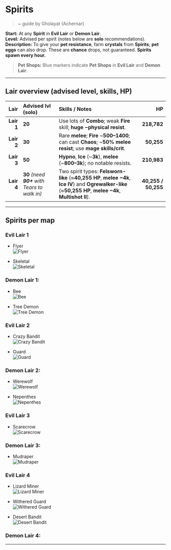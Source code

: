 # Spirits

> ~ guide by Gholayat (Achernar)

**Start:** At any **Spirit** in **Evil Lair** or **Demon Lair**.  
**Level:** Advised per spirit (notes below are **solo** recommendations).  
**Description:** To give your **pet resistance**, farm **crystals** from **Spirits**; **pet eggs** can also drop. These are **chance** drops, not guaranteed. **Spirits spawn every hour.** 

> **Pet Shops:** Blue markers indicate **Pet Shops** in **Evil Lair** and **Demon Lair**. 

---

## Lair overview (advised level, skills, HP)

|       Lair | Advised lvl (solo)                            | Skills / Notes                                                                                                                                             |                  HP |
| ---------: | :-------------------------------------------- | :--------------------------------------------------------------------------------------------------------------------------------------------------------- | ------------------: |
| **Lair 1** | **20**                                        | Use lots of **Combo**; weak **Fire** skill; **huge −physical resist**.                                                                                     |         **218,782** |
| **Lair 2** | **30**                                        | Rare **melee**; **Fire** ~**500–1400**; can cast **Chaos**; ~**50% melee resist**; use **mage skills/crit**.                                               |          **50,255** |
| **Lair 3** | **50**                                        | **Hypno**, **Ice** (~**3k**), **melee** (~**800–3k**); no notable resists.                                                                                 |         **210,983** |
| **Lair 4** | **30** *(need **90+** with Tears to walk in)* | Two spirit types: **Felsworn-like** (≈**40,255 HP**, **melee ~4k**, **Ice IV**) and **Ogrewalker-like** (≈**50,255 HP**, **melee ~4k**, **Multishot II**). | **40,255 / 50,255** |


---

## Spirits per map


### Evil Lair 1  
- Flyer  
![][img-flyer]  
    
- Skeletal  
![][img-skeletal]  

### Demon Lair 1:  
- Bee  
![][img-bee]
    
- Tree Demon  
![][img-tree-demon]  

### Evil Lair 2  
- Crazy Bandit  
![][img-crazy-bandit]

- Guard  
![][img-guard]  

### Demon Lair 2:  
- Werewolf  
![][img-werewolf]  

- Nepenthes  
![][img-nepenthes]  

### Evil Lair 3  
- Scarecrow  
![][img-scarecrow]  

### Demon Lair 3:  
- Mudraper  
![][img-mudraper]  

### Evil Lair 4
- Lizard Miner  
![][img-lizard-miner]  

- Withered Guard  
![][img-withered-guard]  

- Desert Bandit  
![][img-desert-bandit]  

### Demon Lair 4: 

---

[img-flyer]: ../assets/monsters/flyer.gif "Flyer"
[img-skeletal]: ../assets/monsters/skeletal.gif "Skeletal"
[img-bee]: ../assets/monsters/bee.gif "Bee"
[img-tree-demon]: ../assets/monsters/tree_demon.gif "Tree Demon"
[img-crazy-bandit]: ../assets/monsters/crazy_bandit.gif "Crazy Bandit"
[img-guard]: ../assets/monsters/guard.gif "Guard"
[img-werewolf]: ../assets/monsters/werewolf.gif "Werewolf"
[img-nepenthes]: ../assets/monsters/nepenthes.gif "Nepenthes"
[img-scarecrow]: ../assets/monsters/scarecrow.gif "Scarecrow"
[img-mudraper]: ../assets/monsters/mudraper.gif "Mudraper"
[img-lizard-miner]: ../assets/monsters/lizard_miner.gif "Lizard Miner"
[img-withered-guard]: ../assets/monsters/withered_guard.gif "Withered Guard"
[img-desert-bandit]: ../assets/monsters/desert_bandit.gif "Desert Bandit"
